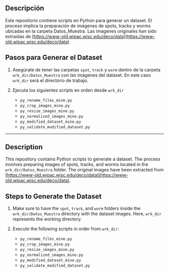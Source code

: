 ## Descripción

Este repositorio contiene scripts en Python para generar un dataset. El proceso implica la preparación de imágenes de spots, tracks y worms ubicadas en la carpeta Datos_Muestra. Las imagenes originales han sido extraidas de [https://www-old.wipac.wisc.edu/deco/data](https://www-old.wipac.wisc.edu/deco/data)

## Pasos para Generar el Dataset

1. Asegúrate de tener las carpetas `spot`, `track` y `worm` dentro de la carpeta `wrk_dir/Datos_Muestra` con las imágenes del dataset. En este caso `wrk_dir` será el directorio de trabajo.

2. Ejecuta los siguientes scripts en orden desde `wrk_dir`

   - `py_rename_files_mine.py`
   - `py_crop_images_mine.py`
   - `py_resize_images_mine.py`
   - `py_normalized_images_mine.py`
   - `py_modified_dataset_mine.py`
   - `py_validate_modified_dataset.py`

---

## Description

This repository contains Python scripts to generate a dataset. The process involves preparing images of spots, tracks, and worms located in the `wrk_dir/Datos_Muestra` folder. The original images have been extracted from [https://www-old.wipac.wisc.edu/deco/data](https://www-old.wipac.wisc.edu/deco/data).

## Steps to Generate the Dataset

1. Make sure to have the `spot`, `track`, and `worm` folders inside the `wrk_dir/Datos_Muestra` directory with the dataset images. Here, `wrk_dir` represents the working directory.

2. Execute the following scripts in order from `wrk_dir`:

   - `py_rename_files_mine.py`
   - `py_crop_images_mine.py`
   - `py_resize_images_mine.py`
   - `py_normalized_images_mine.py`
   - `py_modified_dataset_mine.py`
   - `py_validate_modified_dataset.py`